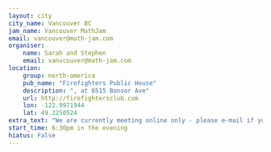 ```yaml
---
layout: city                                           
city_name: Vancouver BC                                                           
jam_name: Vancouver MathJam
email: vancouver@math-jam.com
organiser:
    name: Sarah and Stephen
    email: vanvcouver@math-jam.com
location:
    group: north-america
    pub_name: "Firefighters Public House"
    description: ", at 6515 Bonsor Ave"
    url: http://firefightersclub.com
    lon: -122.9971944
    lat: 49.2250524
extra_text: "We are currently meeting online only - please e-mail if you are interested, and we will send you the link to the Google Meet call the day of the event."
start_time: 6:30pm in the evening
hiatus: False
---
```

